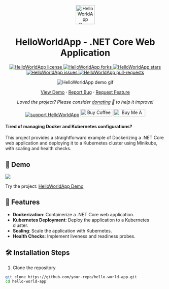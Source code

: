 <p align="center">
  <a href="https://your-project-demo-link">
    <img alt="HelloWorldApp Demo" src="./images/your-demo-image.png" width="60" />
  </a>
</p>
<h1 align="center">
  HelloWorldApp - .NET Core Web Application
</h1>

<p align="center">
<a href="https://github.com/your-repo/hello-world-app/blob/master/LICENSE" target="blank">
<img src="https://img.shields.io/github/license/your-repo/hello-world-app?style=flat-square" alt="HelloWorldApp license" />
</a>
<a href="https://github.com/your-repo/hello-world-app/fork" target="blank">
<img src="https://img.shields.io/github/forks/your-repo/hello-world-app?style=flat-square" alt="HelloWorldApp forks"/>
</a>
<a href="https://github.com/your-repo/hello-world-app/stargazers" target="blank">
<img src="https://img.shields.io/github/stars/your-repo/hello-world-app?style=flat-square" alt="HelloWorldApp stars"/>
</a>
<a href="https://github.com/your-repo/hello-world-app/issues" target="blank">
<img src="https://img.shields.io/github/issues/your-repo/hello-world-app?style=flat-square" alt="HelloWorldApp issues"/>
</a>
<a href="https://github.com/your-repo/hello-world-app/pulls" target="blank">
<img src="https://img.shields.io/github/issues-pr/your-repo/hello-world-app?style=flat-square" alt="HelloWorldApp pull-requests"/>
</a>
</p>

<p align="center"><img src="./images/hello-world-app-demo.gif" alt="HelloWorldApp demo gif" /></p>

<p align="center">
    <a href="https://your-project-demo-link" target="blank">View Demo</a>
    ·
    <a href="https://github.com/your-repo/hello-world-app/issues/new/choose">Report Bug</a>
    ·
    <a href="https://github.com/your-repo/hello-world-app/issues/new/choose">Request Feature</a>
</p>

<p align="center">
<i>Loved the project? Please consider <a href="https://paypal.me/your-paypal-link/10">donating</a> 💸 to help it improve!</i>
</p>

<p align="center">
<a href="https://www.paypal.me/your-paypal-link"><img src="https://img.shields.io/badge/support-PayPal-blue?logo=PayPal&style=flat-square&label=Donate" alt="support HelloWorldApp"/></a>
<a href='https://ko-fi.com/your-kofi-link' target='_blank'><img height='23' width="100" src='https://cdn.ko-fi.com/cdn/kofi3.png?v=2' alt='Buy Coffee for project' /></a>
<a href="https://www.buymeacoffee.com/your-buymeacoffee-link" target="_blank"><img src="https://cdn.buymeacoffee.com/buttons/default-orange.png" alt="Buy Me A Coffee" height="23" width="100" style="border-radius:1px" /></a>
</p>

#### Tired of managing Docker and Kubernetes configurations?

This project provides a straightforward example of Dockerizing a .NET Core web application and deploying it to a Kubernetes cluster using Minikube, with scaling and health checks.

## 🚀 Demo

<a href="https://your-project-demo-link" target="blank">
<img src="https://img.shields.io/website?url=https%3A%2F%2Fyour-project-demo-link&logo=github&style=flat-square" />
</a>

Try the project: [HelloWorldApp Demo](https://your-project-demo-link)

## 🧐 Features

- **Dockerization**: Containerize a .NET Core web application.
- **Kubernetes Deployment**: Deploy the application to a Kubernetes cluster.
- **Scaling**: Scale the application with Kubernetes.
- **Health Checks**: Implement liveness and readiness probes.

## 🛠️ Installation Steps

1. Clone the repository

```bash
git clone https://github.com/your-repo/hello-world-app.git
cd hello-world-app
